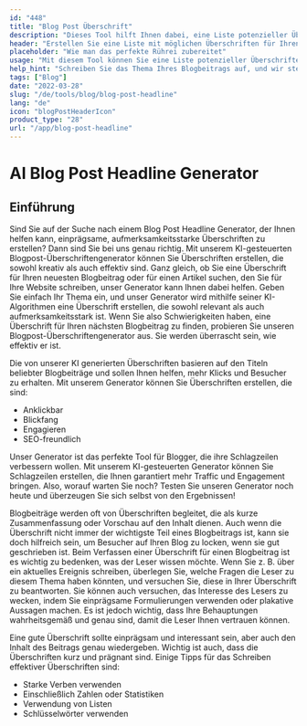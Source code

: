 ```yaml
---
id: "448"
title: "Blog Post Überschrift"
description: "Dieses Tool hilft Ihnen dabei, eine Liste potenzieller Überschriften für Ihren Blogbeitrag zu erstellen, die auf dem von Ihnen angegebenen Thema basieren."
header: "Erstellen Sie eine Liste mit möglichen Überschriften für Ihren Blogbeitrag."
placeholder: "Wie man das perfekte Rührei zubereitet"
usage: "Mit diesem Tool können Sie eine Liste potenzieller Überschriften für Ihren Blogbeitrag erstellen. Geben Sie einfach ein Thema ein, und wir stellen Ihnen eine Liste mit Überschriften zur Auswahl."
help_hint: "Schreiben Sie das Thema Ihres Blogbeitrags auf, und wir stellen Ihnen eine Liste mit Überschriften zur Verfügung, aus der Sie auswählen können."
tags: ["Blog"]
date: "2022-03-28"
slug: "/de/tools/blog/blog-post-headline"
lang: "de"
icon: "blogPostHeaderIcon"
product_type: "28"
url: "/app/blog-post-headline"
---
```


# AI Blog Post Headline Generator

## Einführung

Sind Sie auf der Suche nach einem Blog Post Headline Generator, der Ihnen helfen kann, einprägsame, aufmerksamkeitsstarke Überschriften zu erstellen? Dann sind Sie bei uns genau richtig. Mit unserem KI-gesteuerten Blogpost-Überschriftengenerator können Sie Überschriften erstellen, die sowohl kreativ als auch effektiv sind. Ganz gleich, ob Sie eine Überschrift für Ihren neuesten Blogbeitrag oder für einen Artikel suchen, den Sie für Ihre Website schreiben, unser Generator kann Ihnen dabei helfen. Geben Sie einfach Ihr Thema ein, und unser Generator wird mithilfe seiner KI-Algorithmen eine Überschrift erstellen, die sowohl relevant als auch aufmerksamkeitsstark ist. Wenn Sie also Schwierigkeiten haben, eine Überschrift für Ihren nächsten Blogbeitrag zu finden, probieren Sie unseren Blogpost-Überschriftengenerator aus. Sie werden überrascht sein, wie effektiv er ist.

Die von unserer KI generierten Überschriften basieren auf den Titeln beliebter Blogbeiträge und sollen Ihnen helfen, mehr Klicks und Besucher zu erhalten. Mit unserem Generator können Sie Überschriften erstellen, die sind:

- Anklickbar
- Blickfang
- Engagieren
- SEO-freundlich

Unser Generator ist das perfekte Tool für Blogger, die ihre Schlagzeilen verbessern wollen. Mit unserem KI-gesteuerten Generator können Sie Schlagzeilen erstellen, die Ihnen garantiert mehr Traffic und Engagement bringen. Also, worauf warten Sie noch? Testen Sie unseren Generator noch heute und überzeugen Sie sich selbst von den Ergebnissen!

Blogbeiträge werden oft von Überschriften begleitet, die als kurze Zusammenfassung oder Vorschau auf den Inhalt dienen. Auch wenn die Überschrift nicht immer der wichtigste Teil eines Blogbeitrags ist, kann sie doch hilfreich sein, um Besucher auf Ihren Blog zu locken, wenn sie gut geschrieben ist.
Beim Verfassen einer Überschrift für einen Blogbeitrag ist es wichtig zu bedenken, was der Leser wissen möchte. Wenn Sie z. B. über ein aktuelles Ereignis schreiben, überlegen Sie, welche Fragen die Leser zu diesem Thema haben könnten, und versuchen Sie, diese in Ihrer Überschrift zu beantworten. Sie können auch versuchen, das Interesse des Lesers zu wecken, indem Sie einprägsame Formulierungen verwenden oder plakative Aussagen machen. Es ist jedoch wichtig, dass Ihre Behauptungen wahrheitsgemäß und genau sind, damit die Leser Ihnen vertrauen können.

Eine gute Überschrift sollte einprägsam und interessant sein, aber auch den Inhalt des Beitrags genau wiedergeben. Wichtig ist auch, dass die Überschriften kurz und prägnant sind. Einige Tipps für das Schreiben effektiver Überschriften sind:

- Starke Verben verwenden
- Einschließlich Zahlen oder Statistiken
- Verwendung von Listen
- Schlüsselwörter verwenden
